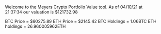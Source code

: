 Welcome to the Meyers Crypto Portfolio Value tool. 
As of 04/10/21 at 21:37:34 our valuation is $121732.98 

BTC Price = $60275.89
 ETH Price = $2145.42
BTC Holdings = 1.06BTC
 ETH holdings = 26.960005962ETH 
